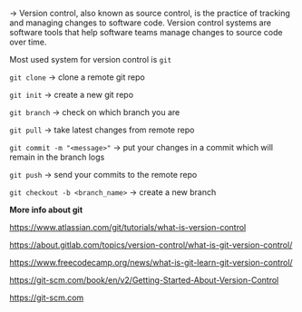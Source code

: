 -> Version control, also known as source control, is the practice of tracking and managing changes to software code. Version control systems are software tools that help software teams manage changes to source code over time.

Most used system for version control is `git`

`git clone` -> clone a remote git repo

`git init` -> create a new git repo

`git branch` -> check on which branch you are

`git pull` -> take latest changes from remote repo

`git commit -m "<message>"` -> put your changes in a commit which will remain in the branch logs

`git push` -> send your commits to the remote repo

`git checkout -b <branch_name>` -> create a new branch

**More info about git**

https://www.atlassian.com/git/tutorials/what-is-version-control

https://about.gitlab.com/topics/version-control/what-is-git-version-control/

https://www.freecodecamp.org/news/what-is-git-learn-git-version-control/

https://git-scm.com/book/en/v2/Getting-Started-About-Version-Control

https://git-scm.com